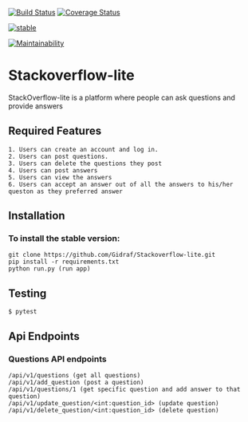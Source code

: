 [![Build Status](https://travis-ci.org/Gidraf/Stackoverflow-lite.svg?branch=get_questions)](https://travis-ci.org/Gidraf/Stackoverflow-lite)
[![Coverage Status](https://coveralls.io/repos/github/Gidraf/Stackoverflow-lite/badge.svg?branch=development)](https://coveralls.io/github/Gidraf/Stackoverflow-lite?branch=development)

[![stable](http://badges.github.io/stability-badges/dist/stable.svg)](http://github.com/badges/stability-badges)

[![Maintainability](https://api.codeclimate.com/v1/badges/e01c4acdf982d57d2cfa/maintainability)](https://codeclimate.com/github/Gidraf/Stackoverflow-lite/maintainability)

# Stackoverflow-lite
StackOverflow-lite is a platform where people can ask questions and provide answers

## Required Features
    1. Users can create an account and log in.
    2. Users can post questions.
    3. Users can delete the questions they post
    4. Users can post answers
    5. Users can view the answers
    6. Users can accept an answer out of all the answers to his/her queston as they preferred answer

## Installation

### To install the stable version:

```
git clone https://github.com/Gidraf/Stackoverflow-lite.git
pip install -r requirements.txt
python run.py (run app)
```
## Testing
```
$ pytest
```

## Api Endpoints
### Questions API endpoints
```
/api/v1/questions (get all questions)
/api/v1/add_question (post a question)
/api/v1/questions/1 (get specific question and add answer to that question)
/api/v1/update_question/<int:question_id> (update question)
/api/v1/delete_question/<int:question_id> (delete question)

```
